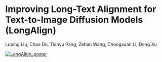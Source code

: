 # Improving Long-Text Alignment for Text-to-Image Diffusion Models (LongAlign)
Luping Liu, Chao Du, Tianyu Pang, Zehan Wang, Chongxuan Li, Dong Xu

[![LongAlign_poster](https://cdn.jsdelivr.net/gh/luping-liu/LongAlign_poster@master/PNDM_poster.webp)](https://cdn.jsdelivr.net/gh/luping-liu/LongAlign_poster@master/PNDM_poster.webp)